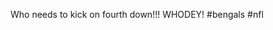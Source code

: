 <!--
id: 167813758
link: http://kevinisom.info/post/167813758/who-needs-to-kick-on-fourth-down-whodey
slug: who-needs-to-kick-on-fourth-down-whodey
date: Fri Aug 21 2009 14:44:00 GMT+1200 (NZST)
raw: {"blog_name":"kevinisom","id":167813758,"post_url":"http://kevinisom.info/post/167813758/who-needs-to-kick-on-fourth-down-whodey","slug":"who-needs-to-kick-on-fourth-down-whodey","type":"text","date":"2009-08-21 02:44:00 GMT","timestamp":1250822640,"state":"published","format":"html","reblog_key":"sPqGMIHh","tags":[],"short_url":"http://tmblr.co/Zw68YyA0A9_","highlighted":[],"feed_item":"http://twitter.com/kev_nz/statuses/3439368740","from_feed_id":"650289","note_count":0,"title":null,"body":"<p>Who needs to kick on fourth down!!! WHODEY! #bengals #nfl</p>"}
publish: 2009-08-021
tags: 
title: null
-->


Who needs to kick on fourth down!!! WHODEY! \#bengals \#nfl


